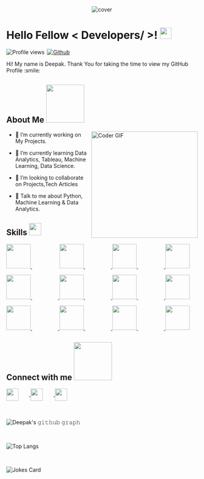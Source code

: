 <div align="center">
<img width="" height = "" src="https://miro.medium.com/max/1444/1*Z5-lWkyzcRB5ahgm9qyxvg.png" alt="cover" />
</div>

<h1> Hello Fellow < Developers/ >! <img src = "https://raw.githubusercontent.com/MartinHeinz/MartinHeinz/master/wave.gif" width = 30px> </h1>
<p align='center'>
</p>


![Profile views](https://page-views.glitch.me/badge?page_id=Deepak-porwal04)&ensp;[![Github](https://img.shields.io/github/followers/deepak-porwal04?label=Follow&style=social)](https://github.com/deepak-porwal04)

<div size='20px'> Hi! My name is Deepak. Thank You for taking the time to view my GitHub Profile :smile:
</div>

<h2> About Me <img src = "https://media0.giphy.com/media/KDDpcKigbfFpnejZs6/giphy.gif?cid=ecf05e47oy6f4zjs8g1qoiystc56cu7r9tb8a1fe76e05oty&rid=giphy.gif" width = 100px></h2>

<img align="right" src="https://i.imgur.com/mVIr207.gif" alt="Coder GIF" height="280">


- 🔭 I’m currently working on My Projects.

- 🌱 I’m currently learning Data Analytics, Tableau, Machine Learning, Data Science. 

- 👯 I’m looking to collaborate on Projects,Tech Articles 

- 💬 Talk to me about Python, Machine Learning & Data Analytics. 

<h2> Skills <img src = "https://media2.giphy.com/media/QssGEmpkyEOhBCb7e1/giphy.gif?cid=ecf05e47a0n3gi1bfqntqmob8g9aid1oyj2wr3ds3mg700bl&rid=giphy.gif" width = 32px> </h2>

<a href= https://github.com/Deepak-porwal04 > <img width ='64px' height='64px' src ='https://image.flaticon.com/icons/png/512/29/29165.png'> </a> &emsp; &emsp; &emsp; &emsp; <a href= https://github.com/Deepak-porwal04 > <img width ='64px' height='64px' src ='https://linksinternational.com/wp-content/uploads/2020/09/Tableau-Logo-300x200.png'> </a>&emsp; &emsp; &emsp; &emsp;<a href= https://github.com/Deepak-porwal04 > <img width ='64px' height='64px' src ='https://upload.wikimedia.org/wikipedia/commons/0/05/Scikit_learn_logo_small.svg'> </a>&emsp; &emsp; &emsp; &emsp;<a href= https://github.com/Deepak-porwal04 > <img width ='64px' height='64px' src ='https://raw.githubusercontent.com/pandas-dev/pandas/12475e00c0d683673ecd32c4d6cf854da2fcd342/web/pandas/static/img/pandas.svg'> </a>

<a href= https://github.com/Deepak-porwal04 > <img width ='64px' height='64px' src ='https://upload.wikimedia.org/wikipedia/commons/0/01/Created_with_Matplotlib-logo.svg'> </a>&emsp; &emsp; &emsp; &emsp;<a href= https://github.com/Deepak-porwal04 > <img width ='64px' height='64px' src ='https://upload.wikimedia.org/wikipedia/commons/1/1a/NumPy_logo.svg'> </a>&emsp; &emsp; &emsp; &emsp;<a href= https://github.com/Deepak-porwal04 > <img width ='64px' height='64px' src ='https://image.flaticon.com/icons/png/512/29/29165.png'> </a>&emsp; &emsp; &emsp; &emsp;<a href= https://github.com/Deepak-porwal04 > <img width ='64px' height='64px' src ='https://www.psych.mcgill.ca/labs/mogillab/anaconda2/pkgs/anaconda-navigator-1.4.3-py27_0/lib/python2.7/site-packages/anaconda_navigator/static/images/spyder-icon-1024x1024.png'> </a>

<a href= https://github.com/Deepak-porwal04 > <img width ='64px' height='64px' src ='https://www.psych.mcgill.ca/labs/mogillab/anaconda2/pkgs/anaconda-navigator-1.4.3-py27_0/lib/python2.7/site-packages/anaconda_navigator/static/images/anaconda-icon-512x512.png'> </a>&emsp; &emsp; &emsp; &emsp;<a href= https://github.com/Deepak-porwal04 > <img width ='64px' height='64px' src ='https://upload.wikimedia.org/wikipedia/commons/3/38/Jupyter_logo.svg'> </a>&emsp; &emsp; &emsp; &emsp;<a href= https://github.com/Deepak-porwal04 > <img width ='64px' height='64px' src ='https://colab.research.google.com/img/colab_favicon_256px.png'> </a>&emsp; &emsp; &emsp; &emsp;<a href= https://github.com/Deepak-porwal04 > <img width ='64px' height='64px' src ='https://upload.wikimedia.org/wikipedia/commons/c/c3/Python-logo-notext.svg'> </a>  
  
<h2> Connect with me <img src='https://raw.githubusercontent.com/ShahriarShafin/ShahriarShafin/main/Assets/handshake.gif' width="100px"> </h2>
<a href = 'https://www.linkedin.com/in/deepak-porwal04'> <img width = '32px' align= 'center' src="https://raw.githubusercontent.com/rahulbanerjee26/githubAboutMeGenerator/main/icons/linked-in-alt.svg"/></a>&emsp;&emsp;<a href = 'https://deepak-porwal.herokuapp.com/'> <img width = '32px' align= 'center' src="https://raw.githubusercontent.com/rahulbanerjee26/githubAboutMeGenerator/main/icons/portfolio.png"/></a>&emsp;&emsp;<a href = 'https://www.github.com/deepak-porwal04'> <img width = '32px' align= 'center' src="https://raw.githubusercontent.com/rahulbanerjee26/githubAboutMeGenerator/main/icons/github.svg"/></a>
<br>
<br>
  <br>

![Deepak's 𝚐𝚒𝚝𝚑𝚞𝚋 𝚐𝚛𝚊𝚙𝚑](https://activity-graph.herokuapp.com/graph?username=Deepak-porwal04&theme=redical&hide_border=true&area=true)

<br>

![Top Langs](https://github-readme-stats.vercel.app/api/top-langs/?username=deepak-porwal04&theme=tokyonight)
  
<br>
  
![Jokes Card](https://readme-jokes.vercel.app/api?theme=tokyonight)

